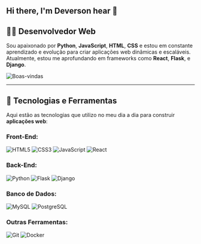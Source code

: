 ## Hi there, I'm Deverson hear 👋

## 👨‍💻 Desenvolvedor Web

Sou apaixonado por **Python**, **JavaScript**, **HTML**, **CSS** e estou em constante aprendizado e evolução para criar aplicações web dinâmicas e escaláveis. Atualmente, estou me aprofundando em frameworks como **React**, **Flask**, e **Django**.

![Boas-vindas](https://media.giphy.com/media/26u4cqiYsyCpSxRLa/giphy.gif)

---

## 🚀 Tecnologias e Ferramentas

Aqui estão as tecnologias que utilizo no meu dia a dia para construir **aplicações web**:

### **Front-End**:
![HTML5](https://img.shields.io/badge/HTML5-E34F26?style=flat&logo=html5&logoColor=white)
![CSS3](https://img.shields.io/badge/CSS3-1572B6?style=flat&logo=css3&logoColor=white)
![JavaScript](https://img.shields.io/badge/JavaScript-ES6-yellow?style=flat&logo=javascript&logoColor=black)
![React](https://img.shields.io/badge/React-16.8-61DAFB?style=flat&logo=react&logoColor=black)

### **Back-End**:
![Python](https://img.shields.io/badge/Python-3.9-%233C3C3C?style=flat&logo=python&logoColor=yellow)
![Flask](https://img.shields.io/badge/Flask-000000?style=flat&logo=flask&logoColor=white)
![Django](https://img.shields.io/badge/Django-092E20?style=flat&logo=django&logoColor=white)

### **Banco de Dados**:
![MySQL](https://img.shields.io/badge/MySQL-4479A1?style=flat&logo=mysql&logoColor=white)
![PostgreSQL](https://img.shields.io/badge/PostgreSQL-336791?style=flat&logo=postgresql&logoColor=white)

### **Outras Ferramentas**:
![Git](https://img.shields.io/badge/Git-F05032?style=flat&logo=git&logoColor=white)
![Docker](https://img.shields.io/badge/Docker-2496ED?style=flat&logo=docker&logoColor=white)
